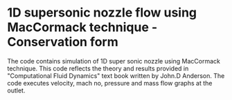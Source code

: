 # 1D supersonic nozzle flow using MacCormack technique - Conservation form

The code contains simulation of 1D super sonic nozzle using MacCormack technique.
This code reflects the theory and results provided in "Computational Fluid Dynamics" text book written by John.D Anderson. 
The code executes velocity, mach no, pressure and mass flow graphs at the outlet.
